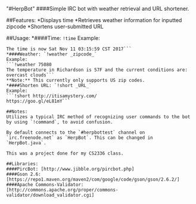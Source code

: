 "#HerpBot" 
####Simple IRC bot with weather retrieval and URL shortener.

##Features:
*Displays time
*Retrieves weather information for inputted zipcode
*Shortens user-submitted URL

##Usage:
*####Time: `!time`
   Example:
   ```!time
   The time is now Sat Nov 11 03:15:59 CST 2017```
*####Weather: `!weather _zipcode_`
   Example:
   ```!weather 75080
   The temperature in Richardson is 57F and the current conditions are: overcast clouds```
   **Note:** This currently only supports US zip codes.
*####Shorten URL: `!short _URL_`
   Example:
   ```!short http://itisamystery.com/
   https://goo.gl/eL81mY```
   
##Notes:
Utilizes a typical IRC method of recognizing user commands to the bot by using `!command`, to avoid confusion.

By default connects to the `#herpbottest` channel on `irc.freenode.net` as `HerpBot`. This can be changed in `HerpBot.java`.

This was a project done for my CS2336 class.

##Libraries:
####PircBot: [http://www.jibble.org/pircbot.php]
####Gson 2.6: [https://repo1.maven.org/maven2/com/google/code/gson/gson/2.6.2/]
####Apache Commons-Validator: [http://commons.apache.org/proper/commons-validator/download_validator.cgi]